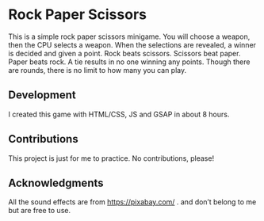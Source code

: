 # Rock Paper Scissors
This is a simple rock paper scissors minigame.  You will choose a weapon, then the CPU selects a weapon. When the selections are revealed, a winner is decided and given a point.  Rock beats scissors.  Scissors beat paper.  Paper beats rock.  A tie results in no one winning any points.  Though there are rounds, there is no limit to how many you can play.

## Development
I created this game with HTML/CSS, JS and GSAP in about 8 hours.

## Contributions
This project is just for me to practice.  No contributions, please!

## Acknowledgments
All the sound effects are from https://pixabay.com/ . and don’t belong to me but are free to use.



